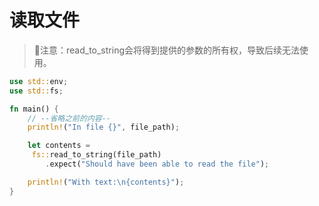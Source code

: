 # 读取文件

> 📌注意：read\_to\_string会将得到提供的参数的所有权，导致后续无法使用。

```rust
use std::env;
use std::fs;

fn main() {
    // --省略之前的内容--
    println!("In file {}", file_path);

    let contents =
     fs::read_to_string(file_path)
        .expect("Should have been able to read the file");

    println!("With text:\n{contents}");
}
```
